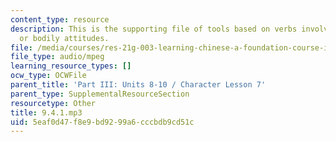 ```yaml
---
content_type: resource
description: This is the supporting file of tools based on verbs involving configurations
  or bodily attitudes.
file: /media/courses/res-21g-003-learning-chinese-a-foundation-course-in-mandarin-spring-2011/5eaf0d47f8e9bd9299a6cccbdb9cd51c_9.4.1.mp3
file_type: audio/mpeg
learning_resource_types: []
ocw_type: OCWFile
parent_title: 'Part III: Units 8-10 / Character Lesson 7'
parent_type: SupplementalResourceSection
resourcetype: Other
title: 9.4.1.mp3
uid: 5eaf0d47-f8e9-bd92-99a6-cccbdb9cd51c
---
```

